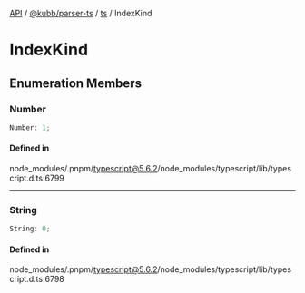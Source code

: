 [API](../../../../../packages.md) / [@kubb/parser-ts](../../../index.md) / [ts](../index.md) / IndexKind

# IndexKind

## Enumeration Members

### Number

```ts
Number: 1;
```

#### Defined in

node\_modules/.pnpm/typescript@5.6.2/node\_modules/typescript/lib/typescript.d.ts:6799

***

### String

```ts
String: 0;
```

#### Defined in

node\_modules/.pnpm/typescript@5.6.2/node\_modules/typescript/lib/typescript.d.ts:6798
